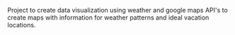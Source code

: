 Project to create data visualization using weather and google maps API's to create maps with information for weather patterns and ideal vacation locations. 